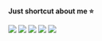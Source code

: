 __Just shortcut about me ⭐️__

[![][resume]](https://bang9.github.io)
[![][linkedin]](https://www.linkedin.com/in/%ED%98%84%EA%B5%AC-%EA%B0%95-0991aa207)
[![][mail]](mailto:gusrn1423@naver.com)
[![][blog]](https://velog.io/@bang9dev)
[![][read]](https://github.com/bang9/What-I-Read)

<!-- *I'm an __Engineer__ who loves everything creative.* -->

<!-- [<img src="https://github-readme-stats.vercel.app/api?username=Bang9&show_icons=true&icon_color=ffffff&count_private=true&bg_color=30,fbc2eb,a6c1ee&title_color=ffeeff&text_color=fff" alt="my github stats" width="441" />](https://bang9.github.io) -->

<!-- [<img src="https://github-contributor-stats.vercel.app/api?username=bang9&hide=B,B%2B&show_icons=true&icon_color=ffffff&count_private=true&bg_color=30,fbc2eb,a6c1ee&title_color=ffeeff&text_color=fff" width="441" />](https://bang9.github.io) -->

<!-- [![][stats]](https://bang9.github.io) -->

<!---------------------------
---------------------------->

[resume]: https://img.shields.io/badge/Resume-742ddd?style=flat&logoColor=white&logo=QuickLook
[linkedin]: https://img.shields.io/badge/LinkedIn-2867b2?style=flat&logoColor=white&logo=LinkedIn
[blog]: https://img.shields.io/badge/Blog-20c997?style=flat&logoColor=white&logo=GitBook
[mail]: https://img.shields.io/badge/Mail-ea4335?style=flat&logoColor=white&logo=Gmail
[read]: https://img.shields.io/badge/Read-f0a900?style=flat&logoColor=white&logo=BookStack

[stats]: https://github-readme-stats.vercel.app/api?username=Bang9&show_icons=true&icon_color=ffffff&count_private=true&bg_color=30,fbc2eb,a6c1ee&title_color=ffeeff&text_color=fff
